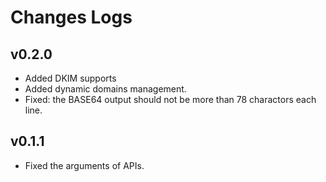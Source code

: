 # Changes Logs

## v0.2.0

- Added DKIM supports
- Added dynamic domains management.
- Fixed: the BASE64 output should not be more than 78 charactors each line.

## v0.1.1

- Fixed the arguments of APIs.
